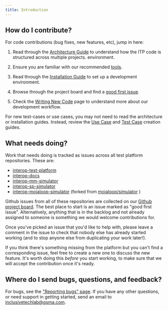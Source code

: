 ```yaml
---
title: Introduction
---
```


## How do I contribute?

For code contributions (bug fixes, new features, etc), jump in here:

1. Read through the [Architecture Guide](../architecture/overview) to understand how the
   ITP code is structured across multiple projects. environment.

2. Ensure you are familiar with our recommended [tools](./tools).

3. Read through the [Installation Guide](../installation/introduction) to set up a
   development environment.

4. Browse through the project board and find a
   [good first issue](https://github.com/orgs/gsmainclusivetechlab/projects/1?card_filter_query=label%3A%22good+first+issue%22).

5. Check the [Writing New Code](./new-code) page to understand more about our
   development workflow.

For new test-cases or use cases, you may not need to read the architecture or
installation guides. Instead, review the [Use Case](../usecases/creation) and
[Test Case](../testcases/creation) creation guides.

## What needs doing?

Work that needs doing is tracked as issues across all test platform
repositories. These are:

- [interop-test-platform](https://github.com/gsmainclusivetechlab/interop-test-platform)
- [interop-docs](https://github.com/gsmainclusivetechlab/interop-docs)
- [interop-mm-simulator](https://github.com/gsmainclusivetechlab/interop-mm-simulator)
- [interop-sp-simulator](https://github.com/gsmainclusivetechlab/interop-sp-simulator)
- [interop-mojaloop-simulator](https://github.com/gsmainclusivetechlab/interop-mojaloop-simulator)
  (forked from [mojaloop/simulator](https://github.com/mojaloop/simulator) )

Github issues from all of these repositories are collected on our
[Github project board](https://github.com/orgs/gsmainclusivetechlab/projects/1).
The best place to start is an issue marked as "good first issue". Alternatively,
anything that is in the backlog and not already assigned to someone is something
we would welcome contributions for.

Once you've picked an issue that you'd like to help with, please leave a comment
in the issue to check that nobody else has already started working (and to stop
anyone else from duplicating your work later!).

If you think there's something missing from the platform but you can't find a
corresponding issue, feel free to create a new one to discuss the new feature.
It's worth doing this _before_ you start working, to make sure that we will
accept the contribution once it's ready.

## Where do I send bugs, questions, and feedback?

For bugs, see the ["Reporting bugs" page](./bugs). If you have any other questions, or
need support in getting started, send an email to
[inclusivetechlab@gsma.com](mailto:inclusivetechlab@gsma.com).
